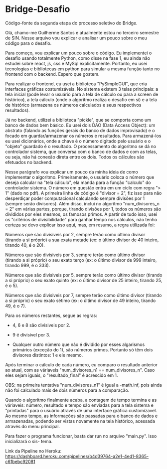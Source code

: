 # Bridge-Desafio
Código-fonte da segunda etapa do processo seletivo do Bridge.

Olá, chamo-me Guilherme Santos e atualmente estou no terceiro semestre de SIN.
Nesse arquivo vou explicar e analisar um pouco sobre o meu código para o desafio.

Para começo, vou explicar um pouco sobre o código. Eu implementei o desafio usando totalmente Python,
como disse na fase 1, eu ainda não estudei sobre react, js, css e MySql explicitamente. Portanto,
eu usei tecnologias e bibliotecas em python para simular a mesma função tanto no frontend com o backend. 
Espero que gostem.

Para realizar o frontend, eu usei a biblioteca "PySimpleGUI", que cria interfaces gráficas
costumizáveis. No sistema existem 3 telas principais: a tela inicial (pode levar o usuário
para a tela de cálculo ou para a screen de histórico), a tela cálculo (onde o algoritmo
realiza o desafio em si) e a tela de histórico (armazena os números calculados e seus respectivos
resultados). 

Já no backend, utilizei a biblioteca "pickle", que se comporta como um banco de dados bem básico.
Eu usei dois DAO (Data Access Object): um abstrato (falando as funções gerais do banco de dados improvisado)
e o focado em guardar/armazenar os números e resultados. Para armazená-los eu usei dicionários, onde a chave
é o número digitado pelo usuário e o "objeto" guardado é o resultado. O processamento do algoritmo se dá no
controlador sistema, que conversa com o banco de dados e com as telas, ou seja, não há conexão direta entre os dois.
Todos os cálculos são efetuados no backend.

Nesse parágrafo vou explicar um pouco da minha ideia de como implementar o algoritmo.
Primeiramente, o usuário coloca o número que deseja calcular na "tela cálculo", ela manda
para a função "calculo" do controlador sistema. O número em questão entra em um ciclo com
regra "> 1" (dado no pdf). A primeira linha de código é "divisor = 2", fiz isso para não 
desperdiçar poder computacional calculando sempre divisões por 1 (sempre serão divisores).
Além disso, inclui no algoritmo "num_divisores_n = 2" em várias partes, porque, tirando divisões por
1, todos os números são divididos por eles mesmos, os famosos primos.
A partir de tudo isso, usei os "critérios de divisibilidade" para ganhar tempo nos cálculos,
não tenho certeza se devo explicar isso aqui, mas, em resumo, a regra utilizada foi:

Números que são divisiveis por 2, sempre terão como último divisor (tirando a si próprio) a
sua exata metade (ex: o último divisor de 40 inteiro, tirando 40, é o 20).

Números que são divisiveis por 3, sempre terão como último divisor (tirando a si próprio) o
seu exato terço (ex: o último divisor de 999 inteiro, tirando 999, é o 333).

Números que são divisiveis por 5, sempre terão como último divisor (tirando a si próprio) o
seu exato quinto (ex: o último divisor de 25 inteiro, tirando 25, é o 5).

Números que são divisiveis por 7, sempre terão como último divisor (tirando a si próprio) o
seu exato sétimo (ex: o último divisor de 49 inteiro, tirando 49, é o 7).

Para os números restantes, segue as regras: 

- 4, 6 e 8 são divisiveis por 2.
- 9 é divisivel por 3.

- Qualquer outro número que não é dividido por esses algarismos primários (exceção do 1), são
  números primos. Portanto só têm dois divisores distintos: 1 e ele mesmo.

Após terminar o cálculo de cada número, eu comparo o resultado anterior ao atual, com as váriaveis
"num_divisores_n1 == num_divisores_n". Caso eles sejam iguais, o "resultado_final" é acrescido em 1.

OBS: na primeira tentativa "num_divisores_n1" é igual a -math.inf, pois ainda não foi calculado
mais de dois números para a comparação.

Quando o algoritmo finalmente acaba, a contagem de tempo termina e as váriaveis: número, resultado e
tempo são enviadas para a tela sistema e "printadas" para o usuário através de uma interface gráfica
customizavel. Ao mesmo tempo, as informações são passadas para o banco de dados e armazenadas, podendo
ser vistas novamente na tela histórico, acessada através do menu principal.

Para fazer o programa funcionar, basta dar run no arquivo "main.py". Isso inicializará o sis-
tema.

Link da Pipeline no Heroku:
https://dashboard.heroku.com/pipelines/b4d39764-a2e1-4ed1-8365-c61bebc92081

